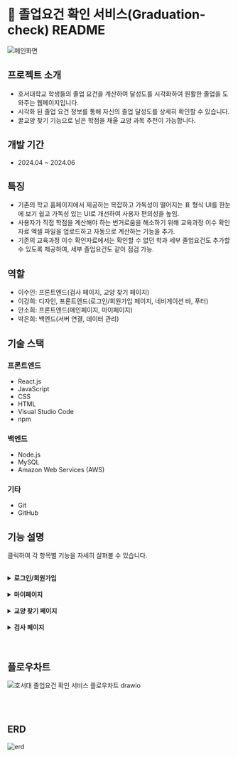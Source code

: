 # :cherry_blossom: 졸업요건 확인 서비스(Graduation-check) README

![메인화면](https://github.com/leesuin0710/Graduation-check/assets/132324729/80b90f4e-535f-4a61-a7aa-499e1f7ede78)

## 프로젝트 소개
* 호서대학교 학생들의 졸업 요건을 계산하여 달성도를 시각화하여 원활한 졸업을 도와주는 웹페이지입니다.
* 시각화 된 졸업 요건 정보를 통해 자신의 졸업 달성도를 상세히 확인할 수 있습니다.
* 꿀교양 찾기 기능으로 남은 학점을 채울 교양 과목 추천이 가능합니다.

## 개발 기간
* 2024.04 ~ 2024.06

## 특징
- 기존의 학교 홈페이지에서 제공하는 복잡하고 가독성이 떨어지는 표 형식 UI를 한눈에 보기 쉽고 가독성 있는 UI로 개선하여 사용자 편의성을 높임.
- 사용자가 직접 학점을 계산해야 하는 번거로움을 해소하기 위해 교육과정 이수 확인자료 엑셀 파일을 업로드하고 자동으로 계산하는 기능을 추가.
- 기존의 교육과정 이수 확인자료에서는 확인할 수 없던 학과 세부 졸업요건도 추가할 수 있도록 제공하여, 세부 졸업요건도 같이 점검 가능.

## 역할
- 이수인: 프론트엔드(검사 페이지, 교양 찾기 페이지)
- 이강희: 디자인, 프론트엔드(로그인/회원가입 페이지, 네비게이션 바, 푸터)
- 안소희: 프론트엔드(메인페이지, 마이페이지)
- 박은희: 백엔드(서버 연결, 데이터 관리)

## 기술 스택

### 프론트엔드
- React.js
- JavaScript
- CSS
- HTML
- Visual Studio Code
- npm

### 백엔드
- Node.js
- MySQL
- Amazon Web Services (AWS)

### 기타
- Git
- GitHub


## 기능 설명
클릭하여 각 항목별 기능을 자세히 살펴볼 수 있습니다.
<br>
<br>

<details>
<summary><b>로그인/회원가입</b></summary>

<br>
<br>- 학번 정보를 이용하여 회원가입 후 로그인
<br>
|

![회원가입](https://github.com/leesuin0710/Graduation-check/assets/132324729/88a947a5-3ff4-4914-9c7f-e2809081c47c)

![로그인](https://github.com/leesuin0710/Graduation-check/assets/132324729/37dd33f2-aaf1-4e16-934f-1dd0641d3e04)|
|:--:|



</details>
<br>

<details>
<summary><b>마이페이지</b></summary>

<br>
<br>- 교육과정 이수 확인자료 엑셀 파일 업로드
<br>- 추가할 과목 직접 입력 기능으로 추가
<br>- 이수한 과목과 학점 정보, 세부 학과 졸업요건 확인
<br>
  
|
- 파일 업로드 전 기본 상태
![마이페이지(파일업로드 전)](https://github.com/leesuin0710/Graduation-check/assets/132324729/8da87883-d69f-4371-8153-e6e99bcd5589)

- 파일 업로드 후 데이터가 반영된 모습
![마이페이지(파일업로드 후)](https://github.com/leesuin0710/Graduation-check/assets/132324729/0f5bf151-f1b9-4fce-b2e1-ef869c70070b)

- 학점 정보 아래의 수강 과목 리스트
![마이페이지(수강과목리스트)](https://github.com/leesuin0710/Graduation-check/assets/132324729/f259bea5-538b-4949-8500-0ea8ac02e61b)

- 직접 추가를 통해 따로 원하는 과목 추가 가능

![마이페이지(직접추가)](https://github.com/leesuin0710/Graduation-check/assets/132324729/12c2bbe7-ddda-4399-8ec9-4c357403e01a)|
|:--:|
</details>
<br>


<details>
<summary><b>교양 찾기 페이지</b></summary>

<br>
<br>- 카테고리 필터링으로 필요한 교양 목록 검색 가능
<br>- 교양의 학수번호, 과목명, 이수구분 등의 정보 확인
<br>
  
|
![교양추천게시판](https://github.com/leesuin0710/Graduation-check/assets/132324729/565e9ac4-008b-4a38-8ba4-0cf51d883856)|
|:--:|
</details>
<br>

<details>
<summary><b>검사 페이지</b></summary>

<br>
<br>- 전체적인 졸업 달성도 및 영역별 학점 달성도 확인
<br>
  
|
![검사페이지](https://github.com/leesuin0710/Graduation-check/assets/132324729/d87eba7d-57c6-4d6f-a62d-9615cfb59766)|
|:--:|
</details>
<br>
<br>

## 플로우차트
![호서대 졸업요건 확인 서비스 플로우차트 drawio](https://github.com/leesuin0710/Graduation-check/assets/132324729/e41caece-a5ab-4f73-bf57-66e1f4c4bb8b)

<br>
<br>

## ERD
![erd](https://github.com/leesuin0710/Graduation-check/assets/132324729/684b3290-f9e9-42dc-bccf-a560ce270be4)
